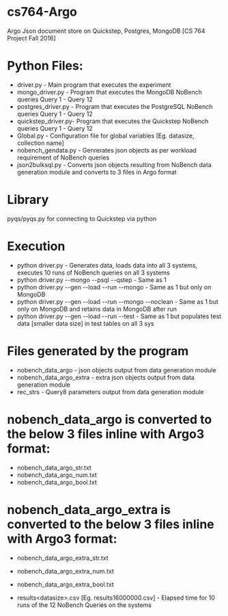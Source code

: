 # cs764-Argo
Argo Json document store on Quickstep, Postgres, MongoDB [CS 764 Project Fall 2016]

# Python Files:

- driver.py - Main program that executes the experiment
- mongo_driver.py - Program that executes the MongoDB NoBench queries Query 1 - Query 12
- postgres_driver.py - Program that executes the PostgreSQL NoBench queries Query 1 - Query 12
- quickstep_driver.py- Program that executes the Quickstep NoBench queries Query 1 - Query 12
- Global.py - Configuration file for global variables [Eg. datasize, collection name]
- nobench_gendata.py - Genrerates json objects as per workload requirement of NoBench queries
- json2bulksql.py - Converts json objects resulting from NoBench data generation module and converts to 3 files in Argo format

# Library
pyqs/pyqs.py for connecting to Quickstep via python

# Execution
- python driver.py - Generates data, loads data into all 3 systems, executes 10 runs of NoBench queries on all 3 systems
- python driver.py --mongo --psql --qstep     - Same as 1
- python driver.py --gen --load --run --mongo - Same as 1 but only on MongoDB
- python driver.py --gen --load --run --mongo --noclean - Same as 1 but only on MongoDB and retains data in MongoDB after run
- python driver.py --gen --load --run --test - Same as 1 but populates test data [smaller data size] in test tables on all 3 sys

# Files generated by the program
- nobench_data_argo - json objects output from data generation module
- nobench_data_argo_extra - extra json objects output from data generation module
- rec_strs - Query8 parameters output from data generation module

# nobench_data_argo is converted to the below 3 files inline with Argo3 format:
- nobench_data_argo_str.txt
- nobench_data_argo_num.txt
- nobench_data_argo_bool.txt

# nobench_data_argo_extra is converted to the below 3 files inline with Argo3 format:
- nobench_data_argo_extra_str.txt
- nobench_data_argo_extra_num.txt
- nobench_data_argo_extra_bool.txt

- results\<datasize\>.csv [Eg. results16000000.csv] - Elapsed time for 10 runs of the 12 NoBench Queries on the systems






